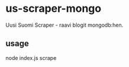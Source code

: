 us-scraper-mongo
================

Uusi Suomi Scraper - raavi blogit mongodb:hen.

## usage

node index.js scrape <url>
